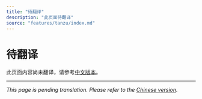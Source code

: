 ```yaml
---
title: "待翻译"
description: "此页面待翻译"
source: "features/tanzu/index.md"
---
```


# 待翻译

此页面内容尚未翻译，请参考[中文版本](../../zh/features/tanzu/index.md)。

---

*This page is pending translation. Please refer to the [Chinese version](../../zh/features/tanzu/index.md).*
